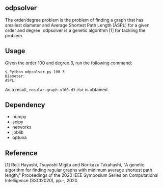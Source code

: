 odpsolver
---------

The order/degree problem is the problem of finding a graph that has smallest diameter and Average Shortest Path Length (ASPL) for a given order and degree. 
odpsolver is a genetic algorithm [1] for tackling the problem. 

Usage
-----

Given the order 100 and degree 3, run the following command: 
```
$ Python odpsolver.py 100 3
Diameter: 
ASPL: 
```
As a result, `regular-graph-o100-d3.dat` is obtained.

Dependency
----------

- numpy
- scipy
- networkx
- joblib
- optuna


Reference
---------

[1] Reiji Hayashi, Tsuyoshi Migita and Norikazu Takahashi, "A genetic algorithm for finding regular graphs with minimum average shortest path length," Proceedings of the 2020 IEEE Symposium Series on Computational Intelligence (SSCI2020), pp.-, 2020.